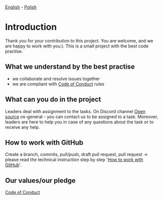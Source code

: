 [<ins>English</ins>](CONTRIBUTING.md) - [Polish](CONTRIBUTING.pl.md)

# Introduction
Thank you for your contribution to this project. You are welcome, and we are happy to work with you:).
This is a small project with the best code practise.

## What we understand by the best practise
- we collaborate and resolve issues together
- we are compliant with [Code of Conduct](CODE_OF_CONDUCT.md) rules

## What can you do in the project
Leaders deal with assignment to the tasks. On Discord channel
[Open source](https://discord.gg/Hj7bAz2G) os-general - you can contact us to be assigned to a task. Moreover,
leaders are here to help you in case of any questions about the task or to receive any help.

## How to work with GitHub
Create a branch, commits, pull/push, draft pull request, pull request → please read the technical instruction step by step '[How to work with GitHub](githubwork/GITHUB_WORK.md)'.

## Our values/our pledge
[Code of Conduct](CODE_OF_CONDUCT.md)